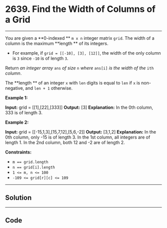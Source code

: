 # 2639. Find the Width of Columns of a Grid

---

You are given a **0-indexed ** `m x n` integer matrix `grid`. The width of a column is the maximum **length ** of its integers.

  * For example, if `grid = [[-10], [3], [12]]`, the width of the only column is `3` since `-10` is of length `3`.



Return _an integer array_ `ans` _of size_ `n` _where_ `ans[i]` _is the width of the_ `ith` _column_.

The **length ** of an integer `x` with `len` digits is equal to `len` if `x` is non-negative, and `len + 1` otherwise.

 

**Example 1:**


**Input:** grid = [[1],[22],[333]]
**Output:** [3]
**Explanation:** In the 0th column, 333 is of length 3.


**Example 2:**


**Input:** grid = [[-15,1,3],[15,7,12],[5,6,-2]]
**Output:** [3,1,2]
**Explanation:** 
In the 0th column, only -15 is of length 3.
In the 1st column, all integers are of length 1. 
In the 2nd column, both 12 and -2 are of length 2.


 

**Constraints:**

  * `m == grid.length`
  * `n == grid[i].length`
  * `1 <= m, n <= 100 `
  * `-109 <= grid[r][c] <= 109`

---

## Solution



---

## Code
```python


```